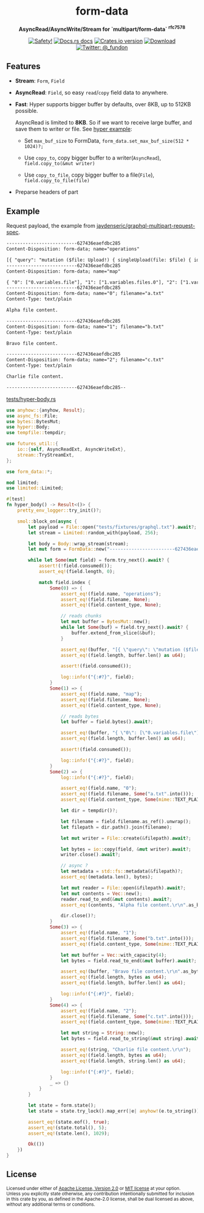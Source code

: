 <h1 align="center">form-data</h1>

<div align="center">
  <p><strong>AsyncRead/AsyncWrite/Stream for `multipart/form-data` <sup>rfc7578</sup></strong></p>
</div>

<div align="center">
  <!-- Safety -->
  <a href="/">
    <img src="https://img.shields.io/badge/-safety!-success?style=flat-square"
      alt="Safety!" /></a>
  <!-- Docs.rs docs -->
  <a href="https://docs.rs/form-data">
    <img src="https://img.shields.io/badge/docs-latest-blue.svg?style=flat-square"
      alt="Docs.rs docs" /></a>
  <!-- Crates version -->
  <a href="https://crates.io/crates/form-data">
    <img src="https://img.shields.io/crates/v/form-data.svg?style=flat-square"
    alt="Crates.io version" /></a>
  <!-- Downloads -->
  <a href="https://crates.io/crates/form-data">
    <img src="https://img.shields.io/crates/d/form-data.svg?style=flat-square"
      alt="Download" /></a>
  <!-- Twitter -->
  <a href="https://twitter.com/_fundon">
    <img src="https://img.shields.io/badge/twitter-@__fundon-blue.svg?style=flat-square"
      alt="Twitter: @_fundon" /></a>
</div>

## Features

- **Stream**: `Form`, `Field`

- **AsyncRead**: `Field`, so easy `read`/`copy` field data to anywhere.

- **Fast**: Hyper supports bigger buffer by defaults, over 8KB, up to 512KB possible.

  AsyncRead is limited to **8KB**. So if we want to receive large buffer,
  and save them to writer or file. See [hyper example](examples/hyper.rs):

  - Set `max_buf_size` to FormData, `form_data.set_max_buf_size(512 * 1024)?;`

  - Use `copy_to`, copy bigger buffer to a writer(`AsyncRead`), `field.copy_to(&mut writer)`

  - Use `copy_to_file`, copy bigger buffer to a file(`File`), `field.copy_to_file(file)`

- Preparse headers of part

## Example

Request payload, the example from [jaydenseric/graphql-multipart-request-spec](https://github.com/jaydenseric/graphql-multipart-request-spec#request-payload-2).

```txt
--------------------------627436eaefdbc285
Content-Disposition: form-data; name="operations"

[{ "query": "mutation ($file: Upload!) { singleUpload(file: $file) { id } }", "variables": { "file": null } }, { "query": "mutation($files: [Upload!]!) { multipleUpload(files: $files) { id } }", "variables": { "files": [null, null] } }]
--------------------------627436eaefdbc285
Content-Disposition: form-data; name="map"

{ "0": ["0.variables.file"], "1": ["1.variables.files.0"], "2": ["1.variables.files.1"] }
--------------------------627436eaefdbc285
Content-Disposition: form-data; name="0"; filename="a.txt"
Content-Type: text/plain

Alpha file content.

--------------------------627436eaefdbc285
Content-Disposition: form-data; name="1"; filename="b.txt"
Content-Type: text/plain

Bravo file content.

--------------------------627436eaefdbc285
Content-Disposition: form-data; name="2"; filename="c.txt"
Content-Type: text/plain

Charlie file content.

--------------------------627436eaefdbc285--
```

[tests/hyper-body.rs](hyper-body)

```rust
use anyhow::{anyhow, Result};
use async_fs::File;
use bytes::BytesMut;
use hyper::Body;
use tempfile::tempdir;

use futures_util::{
    io::{self, AsyncReadExt, AsyncWriteExt},
    stream::TryStreamExt,
};

use form_data::*;

mod limited;
use limited::Limited;

#[test]
fn hyper_body() -> Result<()> {
    pretty_env_logger::try_init()?;

    smol::block_on(async {
        let payload = File::open("tests/fixtures/graphql.txt").await?;
        let stream = Limited::random_with(payload, 256);

        let body = Body::wrap_stream(stream);
        let mut form = FormData::new("------------------------627436eaefdbc285", body);

        while let Some(mut field) = form.try_next().await? {
            assert!(!field.consumed());
            assert_eq!(field.length, 0);

            match field.index {
                Some(0) => {
                    assert_eq!(field.name, "operations");
                    assert_eq!(field.filename, None);
                    assert_eq!(field.content_type, None);

                    // reads chunks
                    let mut buffer = BytesMut::new();
                    while let Some(buf) = field.try_next().await? {
                        buffer.extend_from_slice(&buf);
                    }

                    assert_eq!(buffer, "[{ \"query\": \"mutation ($file: Upload!) { singleUpload(file: $file) { id } }\", \"variables\": { \"file\": null } }, { \"query\": \"mutation($files: [Upload!]!) { multipleUpload(files: $files) { id } }\", \"variables\": { \"files\": [null, null] } }]");
                    assert_eq!(field.length, buffer.len() as u64);

                    assert!(field.consumed());

                    log::info!("{:#?}", field);
                }
                Some(1) => {
                    assert_eq!(field.name, "map");
                    assert_eq!(field.filename, None);
                    assert_eq!(field.content_type, None);

                    // reads bytes
                    let buffer = field.bytes().await?;

                    assert_eq!(buffer, "{ \"0\": [\"0.variables.file\"], \"1\": [\"1.variables.files.0\"], \"2\": [\"1.variables.files.1\"] }");
                    assert_eq!(field.length, buffer.len() as u64);

                    assert!(field.consumed());

                    log::info!("{:#?}", field);
                }
                Some(2) => {
                    log::info!("{:#?}", field);

                    assert_eq!(field.name, "0");
                    assert_eq!(field.filename, Some("a.txt".into()));
                    assert_eq!(field.content_type, Some(mime::TEXT_PLAIN));

                    let dir = tempdir()?;

                    let filename = field.filename.as_ref().unwrap();
                    let filepath = dir.path().join(filename);

                    let mut writer = File::create(&filepath).await?;

                    let bytes = io::copy(field, &mut writer).await?;
                    writer.close().await?;

                    // async ?
                    let metadata = std::fs::metadata(&filepath)?;
                    assert_eq!(metadata.len(), bytes);

                    let mut reader = File::open(&filepath).await?;
                    let mut contents = Vec::new();
                    reader.read_to_end(&mut contents).await?;
                    assert_eq!(contents, "Alpha file content.\r\n".as_bytes());

                    dir.close()?;
                }
                Some(3) => {
                    assert_eq!(field.name, "1");
                    assert_eq!(field.filename, Some("b.txt".into()));
                    assert_eq!(field.content_type, Some(mime::TEXT_PLAIN));

                    let mut buffer = Vec::with_capacity(4);
                    let bytes = field.read_to_end(&mut buffer).await?;

                    assert_eq!(buffer, "Bravo file content.\r\n".as_bytes());
                    assert_eq!(field.length, bytes as u64);
                    assert_eq!(field.length, buffer.len() as u64);

                    log::info!("{:#?}", field);
                }
                Some(4) => {
                    assert_eq!(field.name, "2");
                    assert_eq!(field.filename, Some("c.txt".into()));
                    assert_eq!(field.content_type, Some(mime::TEXT_PLAIN));

                    let mut string = String::new();
                    let bytes = field.read_to_string(&mut string).await?;

                    assert_eq!(string, "Charlie file content.\r\n");
                    assert_eq!(field.length, bytes as u64);
                    assert_eq!(field.length, string.len() as u64);

                    log::info!("{:#?}", field);
                }
                _ => {}
            }
        }

        let state = form.state();
        let state = state.try_lock().map_err(|e| anyhow!(e.to_string()))?;

        assert_eq!(state.eof(), true);
        assert_eq!(state.total(), 5);
        assert_eq!(state.len(), 1029);

        Ok(())
    })
}
```

## License

<sup>
Licensed under either of <a href="LICENSE-APACHE">Apache License, Version
2.0</a> or <a href="LICENSE-MIT">MIT license</a> at your option.
</sup>

<br>

<sub>
Unless you explicitly state otherwise, any contribution intentionally submitted
for inclusion in this crate by you, as defined in the Apache-2.0 license, shall
be dual licensed as above, without any additional terms or conditions.
</sub>
